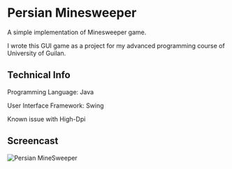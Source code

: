 # Persian Minesweeper

A simple implementation of Minesweeper game.

I wrote this GUI game as a project for my advanced programming course of University of Guilan.

## Technical Info

Programming Language: Java

User Interface Framework: Swing

Known issue with High-Dpi

## Screencast

![Persian MineSweeper](./Screencast/minesweeper.gif)